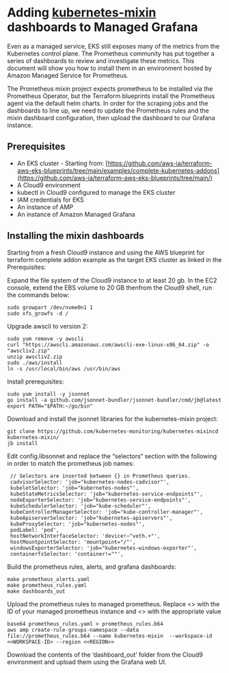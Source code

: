 # Adding [**kubernetes-mixin**](https://github.com/kubernetes-monitoring/kubernetes-mixin) dashboards to Managed Grafana

Even as a managed service, EKS still exposes many of the metrics from the Kubernetes control plane. The Prometheus community has put together a series of dashboards to review and investigate these metrics. This document will show you how to install them in an environment hosted by Amazon Managed Service for Prometheus.

The Prometheus mixin project expects prometheus to be installed via the Prometheus Operator, but the Terraform blueprints install the Prometheus agent via the default helm charts. In order for the scraping jobs and the dashboards to line up, we need to update the Prometheus rules and the mixin dashboard configuration, then upload the dashboard to our Grafana instance.


## Prerequisites

* An EKS cluster - Starting from: [https://github.com/aws-ia/terraform-aws-eks-blueprints/tree/main/examples/complete-kubernetes-addons](https://github.com/aws-ia/terraform-aws-eks-blueprints/tree/main/)
* A Cloud9 environment
* kubectl in Cloud9 configured to manage the EKS cluster
* IAM credentials for EKS
* An instance of AMP
* An instance of Amazon Managed Grafana


## Installing the mixin dashboards


Starting from a fresh Cloud9 instance and using the AWS blueprint for terraform complete addon example as the target EKS cluster as linked in the Prerequisites:

Expand the file system of the Cloud9 instance to at least 20 gb. In the EC2 console, extend the EBS volume to 20 GB thenfrom the Cloud9 shell, run the commands below:

```
sudo growpart /dev/nvme0n1 1
sudo xfs_growfs -d /
```


Upgrade awscli to version 2:

```
sudo yum remove -y awscli
curl "https://awscli.amazonaws.com/awscli-exe-linux-x86_64.zip" -o "awscliv2.zip"
unzip awscliv2.zip
sudo ./aws/install
ln -s /usr/local/bin/aws /usr/bin/aws
```


Install prerequisites:

```
sudo yum install -y jsonnet
go install -a github.com/jsonnet-bundler/jsonnet-bundler/cmd/jb@latest
export PATH="$PATH:~/go/bin"
```


Download and install the jsonnet libraries for the kubernetes-mixin project:


```
git clone https://github.com/kubernetes-monitoring/kubernetes-mixincd kubernetes-mixin/
jb install
```


Edit config.libsonnet and replace the “selectors“ section with the following in order to match the prometheus job names:

```
 // Selectors are inserted between {} in Prometheus queries.
 cadvisorSelector: 'job="kubernetes-nodes-cadvisor"',
 kubeletSelector: 'job="kubernetes-nodes"',
 kubeStateMetricsSelector: 'job="kubernetes-service-endpoints"',
 nodeExporterSelector: 'job="kubernetes-service-endpoints"',
 kubeSchedulerSelector: 'job="kube-scheduler"',
 kubeControllerManagerSelector: 'job="kube-controller-manager"',
 kubeApiserverSelector: 'job="kubernetes-apiservers"',
 kubeProxySelector: 'job="kubernetes-nodes"',
 podLabel: 'pod',
 hostNetworkInterfaceSelector: 'device!~"veth.+"',
 hostMountpointSelector: 'mountpoint="/"',
 windowsExporterSelector: 'job="kubernetes-windows-exporter"',
 containerfsSelector: 'container!=""',
```



Build the prometheus rules, alerts, and grafana dashboards:

```
make prometheus_alerts.yaml
make prometheus_rules.yaml
make dashboards_out
```


Upload the prometheus rules to managed prometheus. Replace <<WORKSPACE-ID>> with the ID of your managed prometheus instance and <<REGION>> with the appropriate value

```
base64 prometheus_rules.yaml > prometheus_rules.b64
aws amp create-rule-groups-namespace --data file://prometheus_rules.b64 --name kubernetes-mixin  --workspace-id <<WORKSPACE-ID> --region <<REGION>>
```



Download the contents of the ‘dashboard_out’ folder from the Cloud9 environment and upload them using the Grafana web UI.
